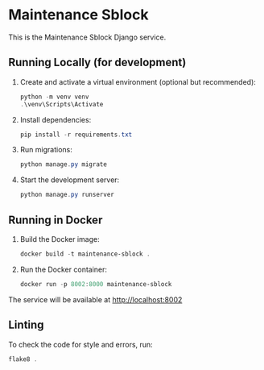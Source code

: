 # Maintenance Sblock

This is the Maintenance Sblock Django service.

## Running Locally (for development)

1. Create and activate a virtual environment (optional but recommended):
   ```powershell
   python -m venv venv
   .\venv\Scripts\Activate
   ```
2. Install dependencies:
   ```powershell
   pip install -r requirements.txt
   ```
3. Run migrations:
   ```powershell
   python manage.py migrate
   ```
4. Start the development server:
   ```powershell
   python manage.py runserver
   ```

## Running in Docker

1. Build the Docker image:
   ```powershell
   docker build -t maintenance-sblock .
   ```
2. Run the Docker container:
   ```powershell
   docker run -p 8002:8000 maintenance-sblock
   ```

The service will be available at [http://localhost:8002](http://localhost:8002)

## Linting

To check the code for style and errors, run:

```powershell
flake8 .
```
